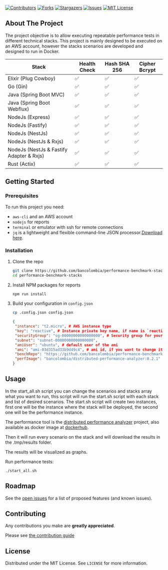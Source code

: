 [![Contributors][contributors-shield]][contributors-url]
[![Forks][forks-shield]][forks-url]
[![Stargazers][stars-shield]][stars-url]
[![Issues][issues-shield]][issues-url]
[![MIT License][license-shield]][license-url]

## About The Project

The project objective is to allow executing repeatable performance tests in different technical stacks. This project is
mainly designed to be executed on an AWS account, however the stacks scenarios are developed and designed to run in
Docker.

| Stack                                      | Health Check | Hash SHA 256 | Cipher Bcrypt |
| ------------------------------------------ | ------------ | ------------ | ------------- |
| Elixir (Plug Cowboy)                       | ✅           | ✅           | ✅            |
| Go (Gin)                                   | ✅           | ✅           | ✅            |
| Java (Spring Boot MVC)                     | ✅           | ✅           | ✅            |
| Java (Spring Boot Webflux)                 | ✅           | ✅           | ✅            |
| NodeJs (Express)                           | ✅           | ✅           | ✅            |
| NodeJs (Fastify)                           | ✅           | ✅           | ✅            |
| NodeJs (NestJs)                            | ✅           | ✅           | ✅            |
| NodeJs (NestJs & Rxjs)                     | ✅           | ✅           | ✅            |
| NodeJs (NestJs & Fastify Adapter & Rxjs)   | ✅           | ✅           | ✅            |
| Rust (Actix)                               | ✅           | ✅           | ✅            |

## Getting Started

### Prerequisites

To run this project you need:

- `aws-cli` and an AWS account
- `nodejs` for reports
- `terminal` or emulator with ssh for remote connections
- `jq` is a lightweight and flexible command-line JSON processor.[Download here](https://stedolan.github.io/jq/download/).

### Installation

1. Clone the repo
   ```sh
   git clone https://github.com/bancolombia/performance-benchmark-stacks
   cd performance-benchmark-stacks
   ```
2. Install NPM packages for reports
   ```sh
   npm run install
   ```
3. Build your configuration in `config.json`
   ```sh
   cp .config.json config.json
   ```
   ```json
   {
    "instance": "t2.micro", # AWS instance type
    "key": "reactive", # Instance private key name, if name is `reactive` the key file should be in root of this project with `reactive.pem` name.
    "securityGroup": "sg-00000000000000000", # Security group for your instances, should allow requests to the 8080 port
    "subnet": "subnet-00000000000000000",
    "amiUser": "ubuntu", # default user of the ami
    "ami": "ami-03d315ad33b9d49c4", # ami id, if you want to change it, you should change the docker installation file, located in the infra folder
    "benchRepo": "https://github.com/bancolombia/performance-benchmark-stacks.git",
    "perfImage": "bancolombia/distributed-performance-analyzer:0.2.1"
   }
   ```

## Usage

In the start_all.sh script you can change the scenarios and stacks array what you want to run, this script will run the
start.sh script with each stack and list of desired scenarios. The start.sh script will create two instances, first one
will be the instance where the stack will be deployed, the second one will be the performance instance.

The performance tool is the [distributed performance analyzer](https://github.com/bancolombia/distributed-performance-analyzer) project, also available as docker image at [dockerhub](https://hub.docker.com/repository/docker/bancolombia/distributed-performance-analyzer).

Then it will run every scenario on the stack and will download the results in the .tmp/results folder.

The results will be visualized as graphs.

Run performance tests:

```shell
./start_all.sh
```

## Roadmap

See the [open issues](https://github.com/bancolombia/performance-benchmark-stacks/issues) for a list of proposed
features (and known issues).

## Contributing

Any contributions you make are **greatly appreciated**.

Please see [the contribution guide](https://github.com/bancolombia/performance-benchmark-stacks/wiki/Contributing)

## License

Distributed under the MIT License. See `LICENSE` for more information.

[contributors-shield]: https://img.shields.io/github/contributors/bancolombia/performance-benchmark-stacks.svg?style=for-the-badge
[contributors-url]: https://github.com/bancolombia/performance-benchmark-stacks/graphs/contributors
[forks-shield]: https://img.shields.io/github/forks/bancolombia/performance-benchmark-stacks.svg?style=for-the-badge
[forks-url]: https://github.com/bancolombia/performance-benchmark-stacks/network/members
[stars-shield]: https://img.shields.io/github/stars/bancolombia/performance-benchmark-stacks.svg?style=for-the-badge
[stars-url]: https://github.com/bancolombia/performance-benchmark-stacks/stargazers
[issues-shield]: https://img.shields.io/github/issues/bancolombia/performance-benchmark-stacks.svg?style=for-the-badge
[issues-url]: https://github.com/bancolombia/performance-benchmark-stacks/issues
[license-shield]: https://img.shields.io/github/license/bancolombia/performance-benchmark-stacks.svg?style=for-the-badge
[license-url]: https://github.com/bancolombia/performance-benchmark-stacks/blob/main/LICENSE

